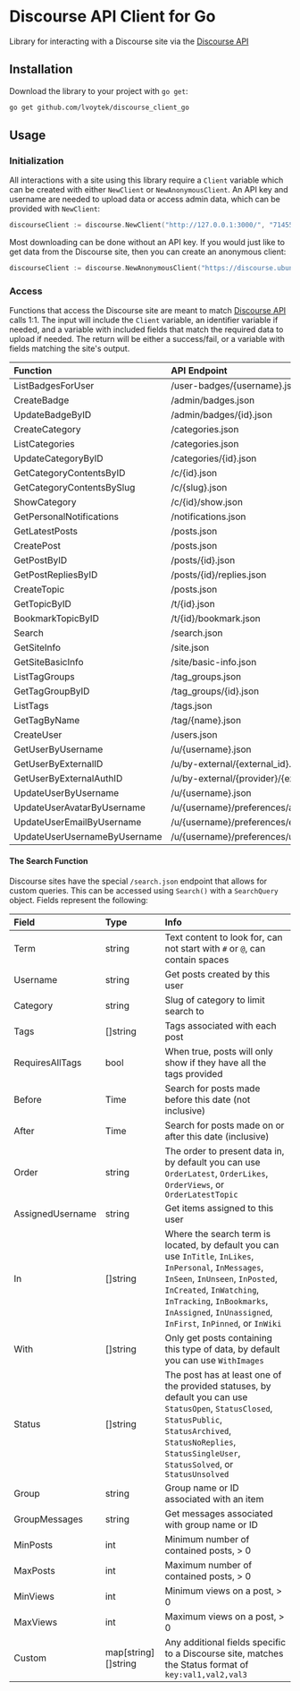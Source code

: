 # Discourse API Client for Go
Library for interacting with a Discourse site via the [Discourse API](https://docs.discourse.org/)

## Installation
Download the library to your project with `go get`:

```bash
go get github.com/lvoytek/discourse_client_go
```
## Usage
### Initialization
All interactions with a site using this library require a `Client` variable which can be created with either `NewClient` or `NewAnonymousClient`. An API key and username are needed to upload data or access admin data, which can be provided with `NewClient`:

```go
discourseClient := discourse.NewClient("http://127.0.0.1:3000/", "714552c...", "system")
```
Most downloading can be done without an API key. If you would just like to get data from the Discourse site, then you can create an anonymous client:

```go
discourseClient := discourse.NewAnonymousClient("https://discourse.ubuntu.com")
```
### Access

Functions that access the Discourse site are meant to match [Discourse API](https://docs.discourse.org/) calls 1:1. The input will include the `Client` variable, an identifier variable if needed, and a variable with included fields that match the required data to upload if needed. The return will be either a success/fail, or a variable with fields matching the site's output.

| Function | API Endpoint | Type | Input Body | Output Body |
| :------- | :----------- | :--: | :---- | :----- |
| ListBadgesForUser | /user-badges/{username}.json | GET || ListBadgesForUserResponse |
| CreateBadge | /admin/badges.json | POST | Badge | UpdatedBadgeData |
| UpdateBadgeByID | /admin/badges/{id}.json | PUT | Badge | UpdatedBadgeData |
| CreateCategory | /categories.json | POST | NewCategory | ShowCategoryResponse |
| ListCategories | /categories.json | GET || ListCategoriesResponse |
| UpdateCategoryByID | /categories/{id}.json | PUT | NewCategory | ShowCategoryResponse |
| GetCategoryContentsByID | /c/{id}.json | GET || CategoryContents |
| GetCategoryContentsBySlug | /c/{slug}.json | GET || CategoryContents |
| ShowCategory | /c/{id}/show.json | GET || ShowCategoryResponse |
| GetPersonalNotifications | /notifications.json | GET || GetNotificationsResponse |
| GetLatestPosts | /posts.json | GET || GetLatestPostsResponse |
| CreatePost | /posts.json | POST | NewPost | PostData |
| GetPostByID | /posts/{id}.json | GET || PostData |
| GetPostRepliesByID | /posts/{id}/replies.json | GET || []PostData |
| CreateTopic | /posts.json | POST | NewPost | PostData |
| GetTopicByID | /t/{id}.json | GET || TopicData |
| BookmarkTopicByID | /t/{id}/bookmark.json | PUT |||
| Search | /search.json | GET | See [Below](#the-search-function) | SearchResult |
| GetSiteInfo | /site.json | GET || SiteInfo |
| GetSiteBasicInfo | /site/basic-info.json | GET || SiteBasicInfo |
| ListTagGroups | /tag_groups.json | GET || ListTagGroupsResponse |
| GetTagGroupByID | /tag_groups/{id}.json | GET || TagGroup |
| ListTags | /tags.json | GET || ListTagsResponse |
| GetTagByName | /tag/{name}.json | GET || TagData |
| CreateUser | /users.json | POST | NewUser | CreateUserResponse |
| GetUserByUsername | /u/{username}.json | GET || GetUserResponse |
| GetUserByExternalID | /u/by-external/{external_id}.json | GET || GetUserResponse |
| GetUserByExternalAuthID | /u/by-external/{provider}/{external_id}.json | GET || GetUserResponse |
| UpdateUserByUsername | /u/{username}.json | PUT | NewUser | UpdateUserResponse |
| UpdateUserAvatarByUsername | /u/{username}/preferences/avatar/pick.json | PUT | UserAvatarChoice ||
| UpdateUserEmailByUsername | /u/{username}/preferences/email.json | PUT | string ||
| UpdateUserUsernameByUsername | /u/{username}/preferences/username.json | PUT | string ||

#### The Search Function
Discourse sites have the special `/search.json` endpoint that allows for custom queries. This can be accessed using `Search()` with a `SearchQuery` object. Fields represent the following:

| Field | Type | Info |
| :---- | :--- | :---------- |
| Term | string | Text content to look for, can not start with `#` or `@`, can contain spaces |
| Username | string | Get posts created by this user |
| Category | string | Slug of category to limit search to |
| Tags | []string | Tags associated with each post |
| RequiresAllTags | bool | When true, posts will only show if they have all the tags provided
| Before | Time | Search for posts made before this date (not inclusive) |
| After | Time | Search for posts made on or after this date (inclusive) |
| Order | string | The order to present data in, by default you can use `OrderLatest`, `OrderLikes`, `OrderViews`, or `OrderLatestTopic` |
| AssignedUsername | string | Get items assigned to this user |
| In | []string | Where the search term is located, by default you can use `InTitle`, `InLikes`, `InPersonal`, `InMessages`, `InSeen`, `InUnseen`, `InPosted`, `InCreated`, `InWatching`, `InTracking`, `InBookmarks`, `InAssigned`, `InUnassigned`, `InFirst`, `InPinned`, or `InWiki` |
| With | []string | Only get posts containing this type of data, by default you can use `WithImages` |
| Status | []string | The post has at least one of the provided statuses, by default you can use `StatusOpen`, `StatusClosed`, `StatusPublic`, `StatusArchived`, `StatusNoReplies`, `StatusSingleUser`, `StatusSolved`,	or `StatusUnsolved` |
| Group | string | Group name or ID associated with an item |
| GroupMessages | string | Get messages associated with group name or ID |
| MinPosts | int | Minimum number of contained posts, > 0 |
| MaxPosts | int | Maximum number of contained posts, > 0 |
| MinViews | int | Minimum views on a post, > 0 |
| MaxViews | int | Maximum views on a post, > 0 |
| Custom | map[string][]string | Any additional fields specific to a Discourse site, matches the Status format of `key:val1,val2,val3` |
